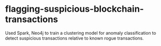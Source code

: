 # flagging-suspicious-blockchain-transactions
Used Spark, Neo4j to train a clustering model for anomaly classification to detect suspicious transactions relative to known rogue transactions.
